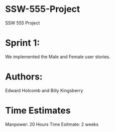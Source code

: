 # SSW-555-Project
SSW 555 Project
# Sprint 1:
We implemented the Male and Female user stories.
# Authors:
Edward Holcomb and Billy Kingsberry
# Time Estimates
Manpower: 20 Hours
Time Esitmate: 2 weeks